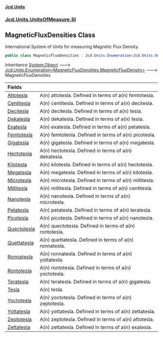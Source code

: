#### [Jcd.Units](index.md 'index')
### [Jcd.Units.UnitsOfMeasure.SI](Jcd.Units.UnitsOfMeasure.SI.md 'Jcd.Units.UnitsOfMeasure.SI')

## MagneticFluxDensities Class

International System of Units for measuring Magnetic Flux Density.

```csharp
public class MagneticFluxDensities : Jcd.Units.Enumeration<Jcd.Units.UnitsOfMeasure.SI.MagneticFluxDensities, Jcd.Units.UnitTypes.MagneticFluxDensity>
```

Inheritance [System.Object](https://docs.microsoft.com/en-us/dotnet/api/System.Object 'System.Object') &#129106; [Jcd.Units.Enumeration&lt;](Jcd.Units.Enumeration_TEnumeration,T_.md 'Jcd.Units.Enumeration<TEnumeration,T>')[MagneticFluxDensities](Jcd.Units.UnitsOfMeasure.SI.MagneticFluxDensities.md 'Jcd.Units.UnitsOfMeasure.SI.MagneticFluxDensities')[,](Jcd.Units.Enumeration_TEnumeration,T_.md 'Jcd.Units.Enumeration<TEnumeration,T>')[MagneticFluxDensity](Jcd.Units.UnitTypes.MagneticFluxDensity.md 'Jcd.Units.UnitTypes.MagneticFluxDensity')[&gt;](Jcd.Units.Enumeration_TEnumeration,T_.md 'Jcd.Units.Enumeration<TEnumeration,T>') &#129106; MagneticFluxDensities

| Fields | |
| :--- | :--- |
| [Attotesla](Jcd.Units.UnitsOfMeasure.SI.MagneticFluxDensities.Attotesla.md 'Jcd.Units.UnitsOfMeasure.SI.MagneticFluxDensities.Attotesla') | A(n) attotesla. Defined in terms of a(n) femtotesla. |
| [Centitesla](Jcd.Units.UnitsOfMeasure.SI.MagneticFluxDensities.Centitesla.md 'Jcd.Units.UnitsOfMeasure.SI.MagneticFluxDensities.Centitesla') | A(n) centitesla. Defined in terms of a(n) decitesla. |
| [Decitesla](Jcd.Units.UnitsOfMeasure.SI.MagneticFluxDensities.Decitesla.md 'Jcd.Units.UnitsOfMeasure.SI.MagneticFluxDensities.Decitesla') | A(n) decitesla. Defined in terms of a(n) tesla. |
| [Dekatesla](Jcd.Units.UnitsOfMeasure.SI.MagneticFluxDensities.Dekatesla.md 'Jcd.Units.UnitsOfMeasure.SI.MagneticFluxDensities.Dekatesla') | A(n) dekatesla. Defined in terms of a(n) tesla. |
| [Exatesla](Jcd.Units.UnitsOfMeasure.SI.MagneticFluxDensities.Exatesla.md 'Jcd.Units.UnitsOfMeasure.SI.MagneticFluxDensities.Exatesla') | A(n) exatesla. Defined in terms of a(n) petatesla. |
| [Femtotesla](Jcd.Units.UnitsOfMeasure.SI.MagneticFluxDensities.Femtotesla.md 'Jcd.Units.UnitsOfMeasure.SI.MagneticFluxDensities.Femtotesla') | A(n) femtotesla. Defined in terms of a(n) picotesla. |
| [Gigatesla](Jcd.Units.UnitsOfMeasure.SI.MagneticFluxDensities.Gigatesla.md 'Jcd.Units.UnitsOfMeasure.SI.MagneticFluxDensities.Gigatesla') | A(n) gigatesla. Defined in terms of a(n) megatesla. |
| [Hectotesla](Jcd.Units.UnitsOfMeasure.SI.MagneticFluxDensities.Hectotesla.md 'Jcd.Units.UnitsOfMeasure.SI.MagneticFluxDensities.Hectotesla') | A(n) hectotesla. Defined in terms of a(n) dekatesla. |
| [Kilotesla](Jcd.Units.UnitsOfMeasure.SI.MagneticFluxDensities.Kilotesla.md 'Jcd.Units.UnitsOfMeasure.SI.MagneticFluxDensities.Kilotesla') | A(n) kilotesla. Defined in terms of a(n) hectotesla. |
| [Megatesla](Jcd.Units.UnitsOfMeasure.SI.MagneticFluxDensities.Megatesla.md 'Jcd.Units.UnitsOfMeasure.SI.MagneticFluxDensities.Megatesla') | A(n) megatesla. Defined in terms of a(n) kilotesla. |
| [Microtesla](Jcd.Units.UnitsOfMeasure.SI.MagneticFluxDensities.Microtesla.md 'Jcd.Units.UnitsOfMeasure.SI.MagneticFluxDensities.Microtesla') | A(n) microtesla. Defined in terms of a(n) millitesla. |
| [Millitesla](Jcd.Units.UnitsOfMeasure.SI.MagneticFluxDensities.Millitesla.md 'Jcd.Units.UnitsOfMeasure.SI.MagneticFluxDensities.Millitesla') | A(n) millitesla. Defined in terms of a(n) centitesla. |
| [Nanotesla](Jcd.Units.UnitsOfMeasure.SI.MagneticFluxDensities.Nanotesla.md 'Jcd.Units.UnitsOfMeasure.SI.MagneticFluxDensities.Nanotesla') | A(n) nanotesla. Defined in terms of a(n) microtesla. |
| [Petatesla](Jcd.Units.UnitsOfMeasure.SI.MagneticFluxDensities.Petatesla.md 'Jcd.Units.UnitsOfMeasure.SI.MagneticFluxDensities.Petatesla') | A(n) petatesla. Defined in terms of a(n) teratesla. |
| [Picotesla](Jcd.Units.UnitsOfMeasure.SI.MagneticFluxDensities.Picotesla.md 'Jcd.Units.UnitsOfMeasure.SI.MagneticFluxDensities.Picotesla') | A(n) picotesla. Defined in terms of a(n) nanotesla. |
| [Quectotesla](Jcd.Units.UnitsOfMeasure.SI.MagneticFluxDensities.Quectotesla.md 'Jcd.Units.UnitsOfMeasure.SI.MagneticFluxDensities.Quectotesla') | A(n) quectotesla. Defined in terms of a(n) rontotesla. |
| [Quettatesla](Jcd.Units.UnitsOfMeasure.SI.MagneticFluxDensities.Quettatesla.md 'Jcd.Units.UnitsOfMeasure.SI.MagneticFluxDensities.Quettatesla') | A(n) quettatesla. Defined in terms of a(n) ronnatesla. |
| [Ronnatesla](Jcd.Units.UnitsOfMeasure.SI.MagneticFluxDensities.Ronnatesla.md 'Jcd.Units.UnitsOfMeasure.SI.MagneticFluxDensities.Ronnatesla') | A(n) ronnatesla. Defined in terms of a(n) yottatesla. |
| [Rontotesla](Jcd.Units.UnitsOfMeasure.SI.MagneticFluxDensities.Rontotesla.md 'Jcd.Units.UnitsOfMeasure.SI.MagneticFluxDensities.Rontotesla') | A(n) rontotesla. Defined in terms of a(n) yoctotesla. |
| [Teratesla](Jcd.Units.UnitsOfMeasure.SI.MagneticFluxDensities.Teratesla.md 'Jcd.Units.UnitsOfMeasure.SI.MagneticFluxDensities.Teratesla') | A(n) teratesla. Defined in terms of a(n) gigatesla. |
| [Tesla](Jcd.Units.UnitsOfMeasure.SI.MagneticFluxDensities.Tesla.md 'Jcd.Units.UnitsOfMeasure.SI.MagneticFluxDensities.Tesla') | A(n) tesla. |
| [Yoctotesla](Jcd.Units.UnitsOfMeasure.SI.MagneticFluxDensities.Yoctotesla.md 'Jcd.Units.UnitsOfMeasure.SI.MagneticFluxDensities.Yoctotesla') | A(n) yoctotesla. Defined in terms of a(n) zeptotesla. |
| [Yottatesla](Jcd.Units.UnitsOfMeasure.SI.MagneticFluxDensities.Yottatesla.md 'Jcd.Units.UnitsOfMeasure.SI.MagneticFluxDensities.Yottatesla') | A(n) yottatesla. Defined in terms of a(n) zettatesla. |
| [Zeptotesla](Jcd.Units.UnitsOfMeasure.SI.MagneticFluxDensities.Zeptotesla.md 'Jcd.Units.UnitsOfMeasure.SI.MagneticFluxDensities.Zeptotesla') | A(n) zeptotesla. Defined in terms of a(n) attotesla. |
| [Zettatesla](Jcd.Units.UnitsOfMeasure.SI.MagneticFluxDensities.Zettatesla.md 'Jcd.Units.UnitsOfMeasure.SI.MagneticFluxDensities.Zettatesla') | A(n) zettatesla. Defined in terms of a(n) exatesla. |
